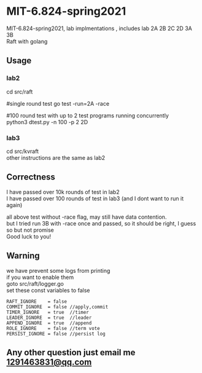 # MIT-6.824-spring2021
MIT-6.824-spring2021, lab implmentations , includes lab 2A 2B 2C 2D 3A 3B  
Raft with golang  

## Usage
### lab2
cd src/raft  
  
#single round test 
go test -run=2A -race  
  
#100 round test with up to 2 test programs running concurrently  
python3 dtest.py -n 100 -p 2 2D  

### lab3
cd src/kvraft  
other instructions are the same as lab2  

## Correctness
I have passed over 10k rounds of test in lab2   
I have passed over 100 rounds of test in lab3 (and I dont want to run it again)  
  
all above test without -race flag, may still have data contention.  
but I tried run 3B with -race once and passed, so it should be right, I guess so but not promise  
Good luck to you!  


## Warning
we have prevent some logs from printing  
if you want to enable them  
goto src/raft/logger.go  
set these const variables to false  
```  
RAFT_IGNORE    = false
COMMIT_IGNORE  = false //apply,commit
TIMER_IGNORE   = true  //timer
LEADER_IGNORE  = true  //leader
APPEND_IGNORE  = true  //append
ROLE_IGNORE    = false //term vote
PERSIST_IGNORE = false //persist log
```  

## Any other question just email me 1291463831@qq.com



